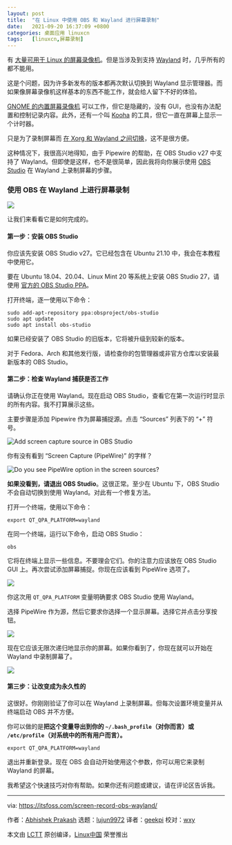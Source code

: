 ```yaml
---
layout: post
title:	"在 Linux 中使用 OBS 和 Wayland 进行屏幕录制"
date:	2021-09-20 16:37:09 +0800 
categories:	桌面应用 linuxcn 
tags:	[linuxcn,屏幕录制]
---
```



有 [大量可用于 Linux 的屏幕录像机](https://itsfoss.com/best-linux-screen-recorders/)。但是当涉及到支持 [Wayland](https://wayland.freedesktop.org/) 时，几乎所有的都不能用。


这是个问题，因为许多新发布的版本都再次默认切换到 Wayland 显示管理器。而如果像屏幕录像机这样基本的东西不能工作，就会给人留下不好的体验。


[GNOME 的内置屏幕录像机](https://itsfoss.com/gnome-screen-recorder/) 可以工作，但它是隐藏的，没有 GUI，也没有办法配置和控制记录内容。此外，还有一个叫 [Kooha](https://itsfoss.com/kooha-screen-recorder/) 的工具，但它一直在屏幕上显示一个计时器。


只是为了录制屏幕而 [在 Xorg 和 Wayland 之间切换](https://itsfoss.com/switch-xorg-wayland/)，这不是很方便。


这种情况下，我很高兴地得知，由于 Pipewire 的帮助，在 OBS Studio v27 中支持了 Wayland。但即使是这样，也不是很简单，因此我将向你展示使用 [OBS Studio](https://obsproject.com/) 在 Wayland 上录制屏幕的步骤。


### 使用 OBS 在 Wayland 上进行屏幕录制


![](/Asserts/Images//attachment/album/202109/20/163709nq2328j3tc2jqqtf.jpg)


让我们来看看它是如何完成的。


#### 第一步：安装 OBS Studio


你应该先安装 OBS Studio v27。它已经包含在 Ubuntu 21.10 中，我会在本教程中使用它。


要在 Ubuntu 18.04、20.04、Linux Mint 20 等系统上安装 OBS Studio 27，请使用 [官方的 OBS Studio PPA](https://launchpad.net/~obsproject/+archive/ubuntu/obs-studio)。


打开终端，逐一使用以下命令：



```
sudo add-apt-repository ppa:obsproject/obs-studio
sudo apt update
sudo apt install obs-studio

```

如果已经安装了 OBS Studio 的旧版本，它将被升级到较新的版本。


对于 Fedora、Arch 和其他发行版，请检查你的包管理器或非官方仓库以安装最新版本的 OBS Studio。


#### 第二步：检查 Wayland 捕获是否工作


请确认你正在使用 Wayland。现在启动 OBS Studio，查看它在第一次运行时显示的所有内容。我不打算展示这些。


主要步骤是添加 Pipewire 作为屏幕捕捉源。点击 “Sources” 列表下的 “+” 符号。


![Add screen capture source in OBS Studio](/Asserts/Images//attachment/album/202109/20/163710glbvhzbxt55lv2y6.png)


你有没有看到 “Screen Capture (PipeWire)” 的字样？


![Do you see PipeWire option in the screen sources?](/Asserts/Images//attachment/album/202109/20/163710c68nvmw0t2462xxx.png)


**如果没看到，请退出 OBS Studio**。这很正常。至少在 Ubuntu 下，OBS Studio 不会自动切换到使用 Wayland。对此有一个修复方法。


打开一个终端，使用以下命令：



```
export QT_QPA_PLATFORM=wayland

```

在同一个终端，运行以下命令，启动 OBS Studio：



```
obs

```

它将在终端上显示一些信息。不要理会它们。你的注意力应该放在 OBS Studio GUI 上。再次尝试添加屏幕捕捉。你现在应该看到 PipeWire 选项了。


![](/Asserts/Images//attachment/album/202109/20/163710c68nvmw0t2462xxx.png)


你这次用 `QT_QPA_PLATFORM` 变量明确要求 OBS Studio 使用 Wayland。


选择 PipeWire 作为源，然后它要求你选择一个显示屏幕。选择它并点击分享按钮。


![](/Asserts/Images//attachment/album/202109/20/163710juxbyqbmmjenrmqe.png)


现在它应该无限次递归地显示你的屏幕。如果你看到了，你现在就可以开始在 Wayland 中录制屏幕了。


![](/Asserts/Images//attachment/album/202109/20/163710tqclencdze2q02pa.jpg)


#### 第三步：让改变成为永久性的


这很好。你刚刚验证了你可以在 Wayland 上录制屏幕。但每次设置环境变量并从终端启动 OBS 并不方便。


你可以做的是**把这个变量导出到你的 `~/.bash_profile`（对你而言）或 `/etc/profile`（对系统中的所有用户而言）。**



```
export QT_QPA_PLATFORM=wayland

```

退出并重新登录。现在 OBS 会自动开始使用这个参数，你可以用它来录制 Wayland 的屏幕。


我希望这个快速技巧对你有帮助。如果你还有问题或建议，请在评论区告诉我。




---


via: <https://itsfoss.com/screen-record-obs-wayland/>


作者：[Abhishek Prakash](https://itsfoss.com/author/abhishek/) 选题：[lujun9972](https://github.com/lujun9972) 译者：[geekpi](https://github.com/geekpi) 校对：[wxy](https://github.com/wxy)


本文由 [LCTT](https://github.com/LCTT/TranslateProject) 原创编译，[Linux中国](https://linux.cn/) 荣誉推出
